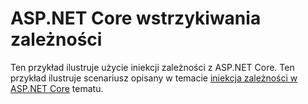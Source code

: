 # <a name="aspnet-core-dependency-injection"></a>ASP.NET Core wstrzykiwania zależności

Ten przykład ilustruje użycie iniekcji zależności z ASP.NET Core. Ten przykład ilustruje scenariusz opisany w temacie [iniekcja zależności w ASP.NET Core](https://docs.microsoft.com/aspnet/core/fundamentals/dependency-injection) tematu.
